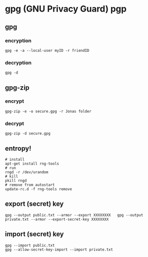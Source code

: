 # gpg (GNU Privacy Guard) pgp

## gpg
### encryption
    gpg -e -a --local-user myID -r friendID

### decryption
    gpg -d

## gpg-zip
### encrypt
    gpg-zip -e -o secure.gpg -r Jonas folder

### decrypt
    gpg-zip -d secure.gpg

## entropy!
    # install
    apt-get install rng-tools
    # run
    rngd -r /dev/urandom
    # kill
    pkill rngd
    # remove from autostart
    update-rc.d -f rng-tools remove
    
## export (secret) key
	gpg --output public.txt --armor --export XXXXXXXX 	gpg --output private.txt --armor --export-secret-key XXXXXXXX

## import (secret) key
	gpg --import public.txt
	gpg --allow-secret-key-import --import private.txt
